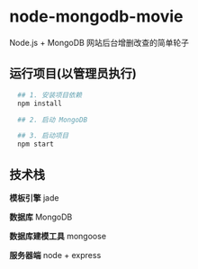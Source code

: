 # node-mongodb-movie

Node.js + MongoDB 网站后台增删改查的简单轮子

## 运行项目(以管理员执行)

```bash
  ## 1. 安装项目依赖
  npm install

  ## 2. 启动 MongoDB

  ## 3. 启动项目
  npm start
```

## 技术栈

**模板引擎**  jade

**数据库**  MongoDB

**数据库建模工具** mongoose

**服务器端**  node + express



